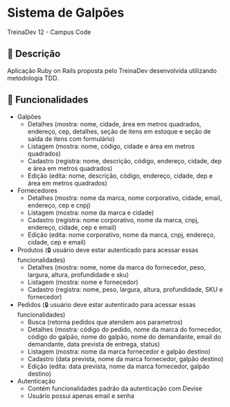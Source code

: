 # Sistema de Galpões
TreinaDev 12 - Campus Code
## 🧭 Descrição
Aplicação Ruby on Rails proposta pelo TreinaDev desenvolvida utilizando metodologia TDD.
## 🧷 Funcionalidades
- Galpões
  - Detalhes (mostra: nome, cidade, área em metros quadrados, endereço, cep, detalhes, seção de itens em estoque e seção de saída de itens com formulário) 
  - Listagem (mostra: nome, código, cidade e área em metros quadrados)
  - Cadastro (registra: nome, descrição, código, endereço, cidade, dep e área em metros quadrados)
  - Edição (edita: nome, descrição, código, endereço, cidade, dep e área em metros quadrados)
- Fornecedores
  - Detalhes (mostra: nome da marca, nome corporativo, cidade, email, endereço, cep e cnpj)
  - Listagem (mostra: nome da marca e cidade)
  - Cadastro (registra: nome corporativo, nome da marca, cnpj, endereço, cidade, cep e email)
  - Edição (edita: nome corporativo, nome da marca, cnpj, endereço, cidade, cep e email)
- Produtos (🔒 usuário deve estar autenticado para acessar essas funcionalidades)
  - Detalhes (mostra: nome, nome da marca do fornecedor, peso, largura, altura, profundidade e sku) 
  - Listagem (mostra: nome e fornecedor)
  - Cadastro (registra: nome, peso, largura, altura, profundidade, SKU e fornecedor)
- Pedidos (🔒 usuário deve estar autenticado para acessar essas funcionalidades)
  - Busca (retorna pedidos que atendem aos parametros) 
  - Detalhes (mostra: código do pedido, nome da marca do fornecedor, código do galpão, nome do galpão, nome do demandante, email do demandante, data prevista de entrega, status)
  - Listagem (mostra: nome da marca fornecedor e galpão destino)
  - Cadastro (data prevista, nome da marca fornecedor, galpão destino)
  - Edição (edita: data prevista, nome da marca fornecedor, galpão destino)
- Autenticação
  - Contém funcionalidades padrão da autenticação com Devise
  - Usuário possui apenas email e senha 

